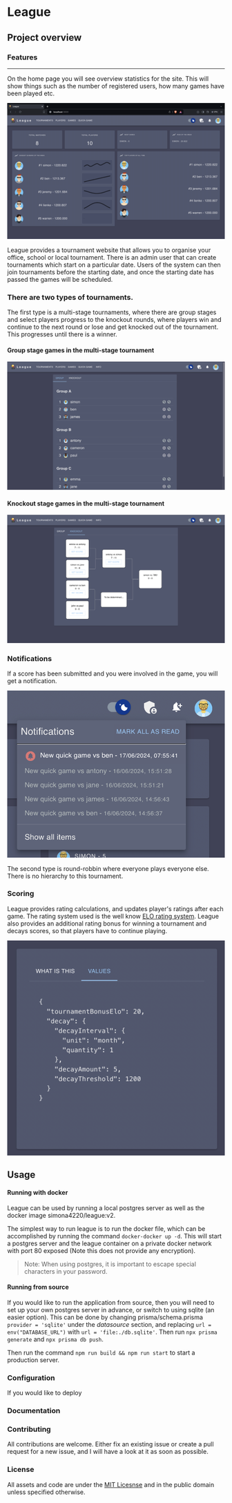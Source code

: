 # League

## Project overview

### Features

---

On the home page you will see overview statistics for the site. This will show things such as the number of registered users, how many games have been played etc.

![](./images/home%20page.png)

League provides a tournament website that allows you to organise your office, school or local tournament. There is an admin user that can create tournaments which start on a particular date. Users of the system can then join tournaments before the starting date, and once the starting date has passed the games will be scheduled.

### There are two types of tournaments.

The first type is a multi-stage tournaments, where there are group stages and select players progress to the knockout rounds, where players win and continue to the next round or lose and get knocked out of the tournament. This progresses until there is a winner.

#### Group stage games in the multi-stage tournament

![](./images/group-stage-view.png)

#### Knockout stage games in the multi-stage tournament

![](./images/knockout-stage-view.png)

### Notifications

If a score has been submitted and you were involved in the game, you will get a notification.

![](./images/notifications.png)

The second type is round-robbin where everyone plays everyone else. There is no hierarchy to this tournament.

### Scoring

League provides rating calculations, and updates player's ratings after each game. The rating system used is the well know [ELO rating system](https://en.wikipedia.org/wiki/Elo_rating_system). League also provides an additional rating bonus for winning a tournament and decays scores, so that players have to continue playing.

![](./images/decay-and-tournament-bonus.png)

## Usage

#### Running with docker

League can be used by running a local postgres server as well as the docker image simona4220/league:v2.

The simplest way to run league is to run the docker file, which can be accomplished by running the command `docker-docker up -d`. This will start a postgres server and the league container on a private docker network with port 80 exposed (Note this does not provide any encryption).

> Note: When using postgres, it is important to escape special characters in your password.

#### Running from source

If you would like to run the application from source, then you will need to set up your own postgres server in advance, or switch to using sqlite (an easier option). This can be done by changing prisma/schema.prisma `provider = 'sqlite'` under the _datasource_ section, and replacing `url = env("DATABASE_URL")` with `url = 'file:./db.sqlite'`. Then run `npx prisma generate` and `npx prisma db push`.

Then run the command `npm run build && npm run start` to start a production server.

### Configuration

If you would like to deploy

### Documentation

### Contributing

All contributions are welcome. Either fix an existing issue or create a pull request for a new issue, and I will have a look at it as soon as possible.

### License

All assets and code are under the [MIT Licesnse](https://opensource.org/license/mit/) and in the public domain unless specified otherwise.
